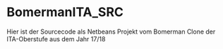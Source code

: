 # BomermanITA_SRC
Hier ist der Sourcecode als Netbeans Projekt vom Bomerman Clone der ITA-Oberstufe aus dem Jahr 17/18
